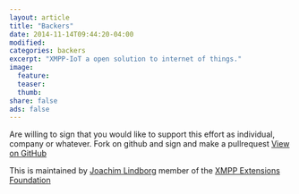 ```yaml
---
layout: article
title: "Backers"
date: 2014-11-14T09:44:20-04:00
modified:
categories: backers
excerpt: "XMPP-IoT a open solution to internet of things."
image:
  feature:
  teaser:
  thumb:
share: false
ads: false
---
```


Are willing to sign that you would like to support this effort as individual, company or whatever. Fork on github and sign and make a pullrequest
 <a href="https://github.com/xmpp-iot/xmpp-iot.github.io" class="btn">View on GitHub</a>

This is maintained by [Joachim Lindborg](http://lsys.se/)  member of the  [XMPP Extensions Foundation](http://xmpp.org/about-xmpp/xsf/xsf-member-list/)
